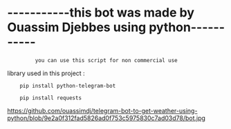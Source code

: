 <h1>-----------this bot was made by Ouassim Djebbes using python-----------</h1>

             you can use this script for non commercial use 

library used in this project :

        pip install python-telegram-bot

        pip install requests

https://github.com/ouassimdj/telegram-bot-to-get-weather-using-python/blob/9e2a0f312fad5826ad0f753c5975830c7ad03d78/bot.jpg